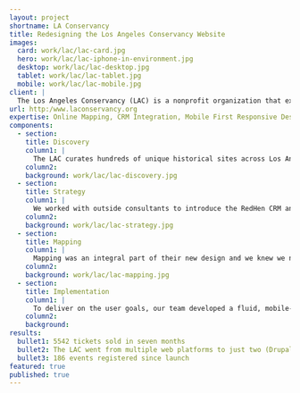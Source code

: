 ```yaml
---
layout: project
shortname: LA Conservancy
title: Redesigning the Los Angeles Conservancy Website
images:
  card: work/lac/lac-card.jpg
  hero: work/lac/lac-iphone-in-environment.jpg
  desktop: work/lac/lac-desktop.jpg
  tablet: work/lac/lac-tablet.jpg
  mobile: work/lac/lac-mobile.jpg
client: |
  The Los Angeles Conservancy (LAC) is a nonprofit organization that exists to recognize, preserve, and revitalize the historic architectural and cultural resources of Los Angeles County through education and community engagement. When ThinkShout met the LAC team, they were managing a rapidly-aging website that just didn’t meet their needs any more. They wanted a mobile-friendly, interactive solution that would allow their constituents to easily sign up for walking tours and other events centered around the sites they curated.  
url: http:/www.laconservancy.org
expertise: Online Mapping, CRM Integration, Mobile First Responsive Design, User Experience
components:
  - section:
    title: Discovery
    column1: |
      The LAC curates hundreds of unique historical sites across Los Angeles and we knew that each, in turn, would need to be highlighted in a way that both excited their constituents and encouraged them to visit the locations.
    column2:
    background: work/lac/lac-discovery.jpg 
  - section:
    title: Strategy
    column1: |
      We worked with outside consultants to introduce the RedHen CRM and Salesforce module to integrate with the site’s Salesforce CRM, and each historical location was treated with its own “microsite,” providing a robust presentation for each point of interest. 
    column2:
    background: work/lac/lac-strategy.jpg
  - section:
    title: Mapping
    column1: |
      Mapping was an integral part of their new design and we knew we needed to knock it out of the park.  Knowing this, we developed Mapbox and Leaflet tools to allow for custom, intelligent mapping throughout the site.
    column2:  
    background: work/lac/lac-mapping.jpg
  - section:
    title: Implementation
    column1: |
      To deliver on the user goals, our team developed a fluid, mobile-friendly site that facilitated education centered around several historical locations, which served as landing platforms for content types like Tours and Architects.
    column2: 
    background:
results:
  bullet1: 5542 tickets sold in seven months 
  bullet2: The LAC went from multiple web platforms to just two (Drupal and Salesforce)
  bullet3: 186 events registered since launch
featured: true
published: true
---
```

